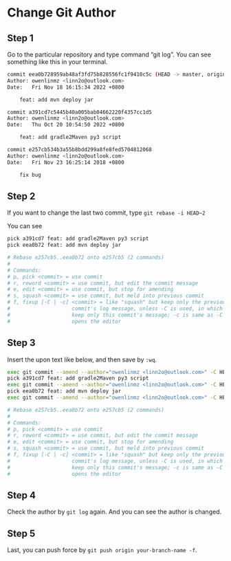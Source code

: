 # Change Git Author

## Step 1

Go to the particular repository and type command “git log”. You can see something like this in your terminal.

```sh
commit eea0b728959ab48af3fd75b828556fc1f9410c5c (HEAD -> master, origin/master, origin/HEAD)
Author: owenlinmz <linn2o@outlook.com>
Date:   Fri Nov 18 16:15:34 2022 +0800

    feat: add mvn deploy jar

commit a391cd7c5445b40a005bab04662220f4357cc1d5
Author: owenlinmz <linn2o@outlook.com>
Date:   Thu Oct 20 10:54:50 2022 +0800

    feat: add gradle2Maven py3 script

commit e257cb534b3a55b8bdd299a8fe8fed5704812068
Author: owenlinmz <linn2o@outlook.com>
Date:   Fri Nov 23 16:25:14 2018 +0800

    fix bug
```

## Step 2

If you want to change the last two commit, type `git rebase -i HEAD~2`

You can see

```sh
pick a391cd7 feat: add gradle2Maven py3 script
pick eea0b72 feat: add mvn deploy jar

# Rebase e257cb5..eea0b72 onto e257cb5 (2 commands)
#
# Commands:
# p, pick <commit> = use commit
# r, reword <commit> = use commit, but edit the commit message
# e, edit <commit> = use commit, but stop for amending
# s, squash <commit> = use commit, but meld into previous commit
# f, fixup [-C | -c] <commit> = like "squash" but keep only the previous
#                    commit's log message, unless -C is used, in which case
#                    keep only this commit's message; -c is same as -C but
#                    opens the editor
```

## Step 3

Insert the upon text like below, and then save by `:wq`.

```sh
exec git commit --amend --author="owenlinmz <linn2o@outlook.com>" -C HEAD
pick a391cd7 feat: add gradle2Maven py3 script
exec git commit --amend --author="owenlinmz <linn2o@outlook.com>" -C HEAD
pick eea0b72 feat: add mvn deploy jar
exec git commit --amend --author="owenlinmz <linn2o@outlook.com>" -C HEAD

# Rebase e257cb5..eea0b72 onto e257cb5 (2 commands)
#
# Commands:
# p, pick <commit> = use commit
# r, reword <commit> = use commit, but edit the commit message
# e, edit <commit> = use commit, but stop for amending
# s, squash <commit> = use commit, but meld into previous commit
# f, fixup [-C | -c] <commit> = like "squash" but keep only the previous
#                    commit's log message, unless -C is used, in which case
#                    keep only this commit's message; -c is same as -C but
#                    opens the editor
```

## Step 4

Check the author by `git log` again.
And you can see the author is changed.

## Step 5

Last, you can push force by `git push origin your-branch-name -f`.

